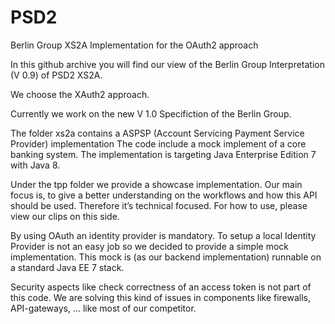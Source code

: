 # PSD2
Berlin Group XS2A Implementation for the OAuth2 approach

In this github archive you will find our view of the Berlin Group Interpretation (V 0.9) of PSD2 XS2A.

We choose the XAuth2 approach.

Currently we work on the new V 1.0 Specifiction of the Berlin Group.

The folder xs2a contains a ASPSP (Account Servicing Payment Service Provider) implementation 
The code include a mock implement of a core banking system. The implementation is targeting Java Enterprise Edition 7 with Java 8.

Under the tpp folder we provide a showcase implementation. Our main focus is, to give a better understanding 
on the workflows and how this API should be used. Therefore it’s technical focused. For how to use, please view our clips on this side.

By using OAuth an identity provider is mandatory. To setup a local Identity Provider is not an easy 
job so we decided to provide a simple mock implementation. This mock is (as our backend implementation) runnable on a standard Java EE 7 stack.

Security aspects like check correctness of an access token is not part of this code. We are solving this kind of issues in 
components like firewalls, API-gateways, … like most of our competitor.
